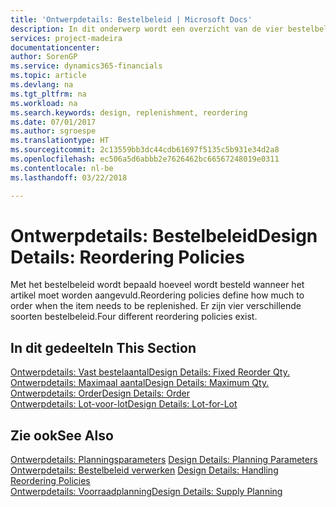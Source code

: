 ```yaml
---
title: 'Ontwerpdetails: Bestelbeleid | Microsoft Docs'
description: In dit onderwerp wordt een overzicht van de vier bestelbeleidsregels voor aanvulling gegeven.
services: project-madeira
documentationcenter: 
author: SorenGP
ms.service: dynamics365-financials
ms.topic: article
ms.devlang: na
ms.tgt_pltfrm: na
ms.workload: na
ms.search.keywords: design, replenishment, reordering
ms.date: 07/01/2017
ms.author: sgroespe
ms.translationtype: HT
ms.sourcegitcommit: 2c13559bb3dc44cdb61697f5135c5b931e34d2a8
ms.openlocfilehash: ec506a5d6abbb2e7626462bc66567248019e0311
ms.contentlocale: nl-be
ms.lasthandoff: 03/22/2018

---
```

# <a name="design-details-reordering-policies"></a><span data-ttu-id="f2df8-103">Ontwerpdetails: Bestelbeleid</span><span class="sxs-lookup"><span data-stu-id="f2df8-103">Design Details: Reordering Policies</span></span>
<span data-ttu-id="f2df8-104">Met het bestelbeleid wordt bepaald hoeveel wordt besteld wanneer het artikel moet worden aangevuld.</span><span class="sxs-lookup"><span data-stu-id="f2df8-104">Reordering policies define how much to order when the item needs to be replenished.</span></span> <span data-ttu-id="f2df8-105">Er zijn vier verschillende soorten bestelbeleid.</span><span class="sxs-lookup"><span data-stu-id="f2df8-105">Four different reordering policies exist.</span></span>  

## <a name="in-this-section"></a><span data-ttu-id="f2df8-106">In dit gedeelte</span><span class="sxs-lookup"><span data-stu-id="f2df8-106">In This Section</span></span>  
[<span data-ttu-id="f2df8-107">Ontwerpdetails: Vast bestelaantal</span><span class="sxs-lookup"><span data-stu-id="f2df8-107">Design Details: Fixed Reorder Qty.</span></span>](design-details-fixed-reorder-qty.md)  
[<span data-ttu-id="f2df8-108">Ontwerpdetails: Maximaal aantal</span><span class="sxs-lookup"><span data-stu-id="f2df8-108">Design Details: Maximum Qty.</span></span>](design-details-maximum-qty.md)  
[<span data-ttu-id="f2df8-109">Ontwerpdetails: Order</span><span class="sxs-lookup"><span data-stu-id="f2df8-109">Design Details: Order</span></span>](design-details-order.md)  
[<span data-ttu-id="f2df8-110">Ontwerpdetails: Lot-voor-lot</span><span class="sxs-lookup"><span data-stu-id="f2df8-110">Design Details: Lot-for-Lot</span></span>](design-details-lot-for-lot.md)  

## <a name="see-also"></a><span data-ttu-id="f2df8-111">Zie ook</span><span class="sxs-lookup"><span data-stu-id="f2df8-111">See Also</span></span>  
<span data-ttu-id="f2df8-112">[Ontwerpdetails: Planningsparameters](design-details-planning-parameters.md) </span><span class="sxs-lookup"><span data-stu-id="f2df8-112">[Design Details: Planning Parameters](design-details-planning-parameters.md) </span></span>  
<span data-ttu-id="f2df8-113">[Ontwerpdetails: Bestelbeleid verwerken](design-details-handling-reordering-policies.md) </span><span class="sxs-lookup"><span data-stu-id="f2df8-113">[Design Details: Handling Reordering Policies](design-details-handling-reordering-policies.md) </span></span>  
[<span data-ttu-id="f2df8-114">Ontwerpdetails: Voorraadplanning</span><span class="sxs-lookup"><span data-stu-id="f2df8-114">Design Details: Supply Planning</span></span>](design-details-supply-planning.md)

